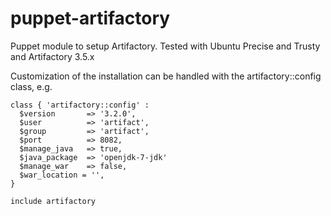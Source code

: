 puppet-artifactory
==================

Puppet module to setup Artifactory. Tested with Ubuntu Precise and Trusty and Artifactory 3.5.x

Customization of the installation can be handled with the artifactory::config class, e.g.

```
class { 'artifactory::config' :
  $version       => '3.2.0',
  $user          => 'artifact',
  $group         => 'artifact',
  $port          => 8082,
  $manage_java   => true,
  $java_package  => 'openjdk-7-jdk'
  $manage_war    => false,
  $war_location = '',
}

include artifactory
```
